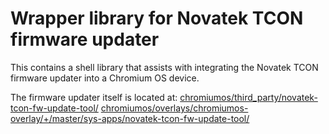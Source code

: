 # Wrapper library for Novatek TCON firmware updater

This contains a shell library that assists with integrating the
Novatek TCON firmware updater into a Chromium OS device.

The firmware updater itself is located at:
[chromiumos/third_party/novatek-tcon-fw-update-tool/](https://chromium.googlesource.com/chromiumos/third_party/novatek-tcon-fw-update-tool/+/master/)
[chromiumos/overlays/chromiumos-overlay/+/master/sys-apps/novatek-tcon-fw-update-tool/](https://chromium.googlesource.com/chromiumos/overlays/chromiumos-overlay/+/master/sys-apps/novatek-tcon-fw-update-tool/)
